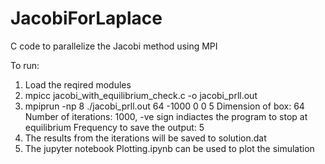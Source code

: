 # JacobiForLaplace
C code to parallelize the Jacobi method using MPI

To run: 
1. Load the reqired modules
2. mpicc jacobi_with_equilibrium_check.c -o jacobi_prll.out
3. mpiprun -np 8 ./jacobi_prll.out 64 -1000 0 0 5
   Dimension of box: 64
   Number of iterations: 1000, -ve sign indiactes the program to stop at equilibrium
   Frequency to save the output: 5 
4. The results from the iterations will be saved to solution.dat
5. The jupyter notebook Plotting.ipynb can be used to plot the simulation
